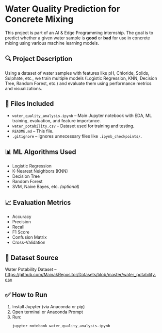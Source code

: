# Water Quality Prediction for Concrete Mixing

This project is part of an AI & Edge Programming internship. The goal is to predict whether a given water sample is **good** or **bad** for use in concrete mixing using various machine learning models.

## 🔍 Project Description

Using a dataset of water samples with features like pH, Chloride, Solids, Sulphate, etc., we train multiple models (Logistic Regression, KNN, Decision Tree, Random Forest, etc.) and evaluate them using performance metrics and visualizations.

## 📁 Files Included

- `water_quality_analysis.ipynb` – Main Jupyter notebook with EDA, ML training, evaluation, and feature importance.
- `water_potability.csv` – Dataset used for training and testing.
- `README.md` – This file.
- `.gitignore` – Ignores unnecessary files like `.ipynb_checkpoints/`.

## 📊 ML Algorithms Used

- Logistic Regression
- K-Nearest Neighbors (KNN)
- Decision Tree
- Random Forest
- SVM, Naive Bayes, etc. *(optional)*

## 📈 Evaluation Metrics

- Accuracy
- Precision
- Recall
- F1 Score
- Confusion Matrix
- Cross-Validation

## 📌 Dataset Source

Water Potability Dataset – https://github.com/MainakRepositor/Datasets/blob/master/water_potability.csv

## ✅ How to Run

1. Install Jupyter (via Anaconda or pip)
2. Open terminal or Anaconda Prompt
3. Run:
   ```bash
   jupyter notebook water_quality_analysis.ipynb
